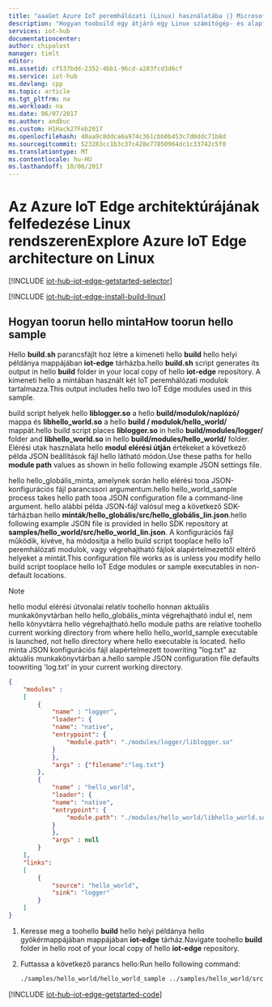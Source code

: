 ```yaml
---
title: "aaaGet Azure IoT peremhálózati (Linux) használatába |} Microsoft Docs"
description: "Hogyan toobuild egy átjáró egy Linux számítógép- és alapfogalmakat például modulok és a JSON-konfigurációs fájlokat az Azure IoT Edge megismerése."
services: iot-hub
documentationcenter: 
author: chipalost
manager: timlt
editor: 
ms.assetid: cf537bdd-2352-4bb1-96cd-a283fcd3d6cf
ms.service: iot-hub
ms.devlang: cpp
ms.topic: article
ms.tgt_pltfrm: na
ms.workload: na
ms.date: 06/07/2017
ms.author: andbuc
ms.custom: H1Hack27Feb2017
ms.openlocfilehash: 40aa9c8ddca6a974c361cbb0b453c7d0ddc71b8d
ms.sourcegitcommit: 523283cc1b3c37c428e77850964dc1c33742c5f0
ms.translationtype: MT
ms.contentlocale: hu-HU
ms.lasthandoff: 10/06/2017
---
```

# <a name="explore-azure-iot-edge-architecture-on-linux"></a><span data-ttu-id="5df96-103">Az Azure IoT Edge architektúrájának felfedezése Linux rendszeren</span><span class="sxs-lookup"><span data-stu-id="5df96-103">Explore Azure IoT Edge architecture on Linux</span></span>

[!INCLUDE [iot-hub-iot-edge-getstarted-selector](../../includes/iot-hub-iot-edge-getstarted-selector.md)]

[!INCLUDE [iot-hub-iot-edge-install-build-linux](../../includes/iot-hub-iot-edge-install-build-linux.md)]

## <a name="how-toorun-hello-sample"></a><span data-ttu-id="5df96-104">Hogyan toorun hello minta</span><span class="sxs-lookup"><span data-stu-id="5df96-104">How toorun hello sample</span></span>

<span data-ttu-id="5df96-105">Hello **build.sh** parancsfájlt hoz létre a kimeneti hello **build** hello helyi példánya mappájában **iot-edge** tárházba.</span><span class="sxs-lookup"><span data-stu-id="5df96-105">hello **build.sh** script generates its output in hello **build** folder in your local copy of hello **iot-edge** repository.</span></span> <span data-ttu-id="5df96-106">A kimeneti hello a mintában használt két IoT peremhálózati modulok tartalmazza.</span><span class="sxs-lookup"><span data-stu-id="5df96-106">This output includes hello two IoT Edge modules used in this sample.</span></span>

<span data-ttu-id="5df96-107">build script helyek hello **liblogger.so** a hello **build/modulok/naplózó/** mappa és **libhello\_world.so** a hello **build / modulok/hello_world/** mappát.</span><span class="sxs-lookup"><span data-stu-id="5df96-107">hello build script places **liblogger.so** in hello **build/modules/logger/** folder and **libhello\_world.so** in hello **build/modules/hello_world/** folder.</span></span> <span data-ttu-id="5df96-108">Elérési utak használata hello **modul elérési útján** értékeket a következő példa JSON beállítások fájl hello látható módon.</span><span class="sxs-lookup"><span data-stu-id="5df96-108">Use these paths for hello **module path** values as shown in hello following example JSON settings file.</span></span>

<span data-ttu-id="5df96-109">hello hello\_globális\_minta, amelynek során hello elérési tooa JSON-konfigurációs fájl parancssori argumentum.</span><span class="sxs-lookup"><span data-stu-id="5df96-109">hello hello\_world\_sample process takes hello path tooa JSON configuration file a command-line argument.</span></span> <span data-ttu-id="5df96-110">hello alábbi példa JSON-fájl valósul meg a következő SDK-tárházban hello **minták/hello\_globális/src/hello\_globális\_lin.json**.</span><span class="sxs-lookup"><span data-stu-id="5df96-110">hello following example JSON file is provided in hello SDK repository at **samples/hello\_world/src/hello\_world\_lin.json**.</span></span> <span data-ttu-id="5df96-111">A konfigurációs fájl működik, kivéve, ha módosítja a hello build script tooplace hello IoT peremhálózati modulok, vagy végrehajtható fájlok alapértelmezettől eltérő helyeket a mintát.</span><span class="sxs-lookup"><span data-stu-id="5df96-111">This configuration file works as is unless you modify hello build script tooplace hello IoT Edge modules or sample executables in non-default locations.</span></span>

> [!NOTE]
> <span data-ttu-id="5df96-112">hello modul elérési útvonalai relatív toohello honnan aktuális munkakönyvtárban hello hello\_globális\_minta végrehajtható indul el, nem hello könyvtárra hello végrehajtható.</span><span class="sxs-lookup"><span data-stu-id="5df96-112">hello module paths are relative toohello current working directory from where hello hello\_world\_sample executable is launched, not hello directory where hello executable is located.</span></span> <span data-ttu-id="5df96-113">hello minta JSON konfigurációs fájl alapértelmezett toowriting "log.txt" az aktuális munkakönyvtárban a.</span><span class="sxs-lookup"><span data-stu-id="5df96-113">hello sample JSON configuration file defaults toowriting 'log.txt' in your current working directory.</span></span>

```json
{
    "modules" :
    [
        {
            "name" : "logger",
            "loader": {
            "name": "native",
            "entrypoint": {
                "module.path": "./modules/logger/liblogger.so"
            }
            },
            "args" : {"filename":"log.txt"}
        },
        {
            "name" : "hello_world",
            "loader": {
            "name": "native",
            "entrypoint": {
                "module.path": "./modules/hello_world/libhello_world.so"
            }
            },
            "args" : null
        }
    ],
    "links":
    [
        {
            "source": "hello_world",
            "sink": "logger"
        }
    ]
}
```

1. <span data-ttu-id="5df96-114">Keresse meg a toohello **build** hello helyi példánya hello gyökérmappájában mappájában **iot-edge** tárház.</span><span class="sxs-lookup"><span data-stu-id="5df96-114">Navigate toohello **build** folder in hello root of your local copy of hello **iot-edge** repository.</span></span>

1. <span data-ttu-id="5df96-115">Futtassa a következő parancs hello:</span><span class="sxs-lookup"><span data-stu-id="5df96-115">Run hello following command:</span></span>

    ```sh
    ./samples/hello_world/hello_world_sample ../samples/hello_world/src/hello_world_lin.json`
    ```

[!INCLUDE [iot-hub-iot-edge-getstarted-code](../../includes/iot-hub-iot-edge-getstarted-code.md)]

